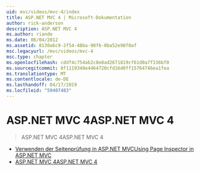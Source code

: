 ```yaml
---
uid: mvc/videos/mvc-4/index
title: ASP.NET MVC 4 | Microsoft-Dokumentation
author: rick-anderson
description: ASP.NET MVC 4
ms.author: riande
ms.date: 06/04/2012
ms.assetid: 8130a6c9-2f54-48ba-90f6-0ba52e98f0af
msc.legacyurl: /mvc/videos/mvc-4
msc.type: chapter
ms.openlocfilehash: cddf4c754ab2c8e8ad2671819cf61d0a7f336bf0
ms.sourcegitcommit: 0f1119340e4464720cfd16d0ff15764746ea1fea
ms.translationtype: MT
ms.contentlocale: de-DE
ms.lasthandoff: 04/17/2019
ms.locfileid: "59407483"
---
```

# <a name="aspnet-mvc-4"></a><span data-ttu-id="2eb03-103">ASP.NET MVC 4</span><span class="sxs-lookup"><span data-stu-id="2eb03-103">ASP.NET MVC 4</span></span>

> <span data-ttu-id="2eb03-104">ASP.NET MVC 4</span><span class="sxs-lookup"><span data-stu-id="2eb03-104">ASP.NET MVC 4</span></span>


- [<span data-ttu-id="2eb03-105">Verwenden der Seitenprüfung in ASP.NET MVC</span><span class="sxs-lookup"><span data-stu-id="2eb03-105">Using Page Inspector in ASP.NET MVC</span></span>](using-page-inspector-in-aspnet-mvc.md)
- [<span data-ttu-id="2eb03-106">ASP.NET MVC 4</span><span class="sxs-lookup"><span data-stu-id="2eb03-106">ASP.NET MVC 4</span></span>](aspnet-mvc-4.md)
